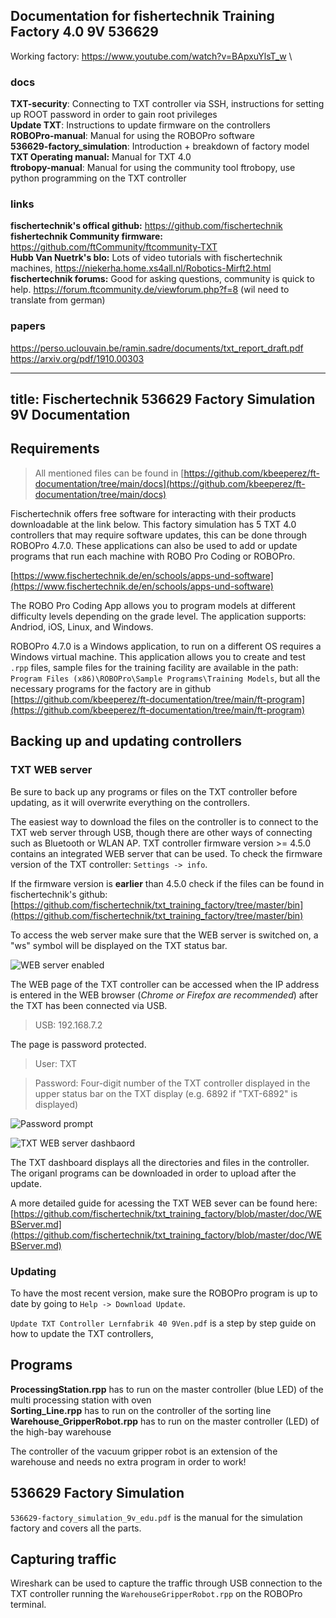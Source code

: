 ## Documentation for fishertechnik Training Factory 4.0 9V 536629

Working factory: https://www.youtube.com/watch?v=BApxuYlsT_w \

### docs
**TXT-security**: Connecting to TXT controller via SSH, instructions for setting up ROOT password in order to gain root privileges\
**Update TXT**: Instructions to update firmware on the controllers\
**ROBOPro-manual**: Manual for using the ROBOPro software\
**536629-factory_simulation**: Introduction + breakdown of factory model\
**TXT Operating manual:** Manual for TXT 4.0 \
**ftrobopy-manual**: Manual for using the community tool ftrobopy, use python programming on the TXT controller

### links 
**fischertechnik's offical github:** https://github.com/fischertechnik \
**fishertechnik Community firmware:** https://github.com/ftCommunity/ftcommunity-TXT \
**Hubb Van Nuetrk's blo:** Lots of video tutorials with fischertechnik machines, https://niekerha.home.xs4all.nl/Robotics-Mirft2.html \
**fischertechnik forums:** Good for asking questions, community is quick to help. https://forum.ftcommunity.de/viewforum.php?f=8 (wil need to translate from german)

### papers 
https://perso.uclouvain.be/ramin.sadre/documents/txt_report_draft.pdf
https://arxiv.org/pdf/1910.00303

---
title: Fischertechnik 536629 Factory Simulation 9V Documentation
---

## Requirements
> All mentioned files can be found in [https://github.com/kbeeperez/ft-documentation/tree/main/docs](https://github.com/kbeeperez/ft-documentation/tree/main/docs)

Fischertechnik offers free software for interacting with their products downloadable at the link below. This factory simulation has 5 TXT 4.0 controllers that may require software updates, this can be done through ROBOPro 4.7.0. These applications can also be used to add or update programs that run each machine with ROBO Pro Coding or ROBOPro.

[https://www.fischertechnik.de/en/schools/apps-und-software](https://www.fischertechnik.de/en/schools/apps-und-software)

The ROBO Pro Coding App allows you to program models at different difficulty levels depending on the grade level. The application supports: Andriod, iOS, Linux, and Windows.


ROBOPro 4.7.0 is a Windows application, to run on a different OS requires a Windows virtual machine. This application allows you to create and test `.rpp` files, sample files for the training facility are available in the path: `Program Files (x86)\ROBOPro\Sample Programs\Training Models`, but all the necessary programs for the factory are in github [https://github.com/kbeeperez/ft-documentation/tree/main/ft-program](https://github.com/kbeeperez/ft-documentation/tree/main/ft-program)

## Backing up and updating controllers

### TXT WEB server

Be sure to back up any programs or files on the TXT controller before updating, as it will overwrite everything on the controllers. 

The easiest way to download the files on the controller is to connect to the TXT web server through USB, though there are other ways of connecting such as Bluetooth or WLAN AP. TXT controller firmware version >= 4.5.0 contains an integrated WEB server that can be used. To check the firmware version of the TXT controller: `Settings -> info`. 

If the firmware version is **earlier** than 4.5.0 check if the files can be found in fischertechnik's github: [https://github.com/fischertechnik/txt_training_factory/tree/master/bin](https://github.com/fischertechnik/txt_training_factory/tree/master/bin)

To access the web server make sure that the WEB server is switched on, a "ws" symbol will be displayed on the TXT status bar.

![WEB server enabled](/home/kat/Desktop/ft-factory-simulation/pictures/Screenshot%202024-07-02%20at%2011.45.15%E2%80%AFAM.png)

The WEB page of the TXT controller can be accessed when the IP address is entered in the WEB browser (*Chrome or Firefox are recommended*) after the TXT has been connected via USB.

> USB: 192.168.7.2

The page is password protected.

> User: TXT

> Password: Four-digit number of the TXT controller displayed in the upper status bar on the TXT display (e.g. 6892 if "TXT-6892" is displayed)

![Password prompt](/home/kat/Desktop/ft-factory-simulation/pictures/Screenshot%202024-07-02%20at%2012.54.25%E2%80%AFPM.png)

![TXT WEB server dashbaord](/home/kat/Desktop/ft-factory-simulation/pictures/Screenshot%202024-07-02%20at%2012.59.03%E2%80%AFPM.png)

<p>

The TXT dashboard displays all the directories and files in the controller. The origanl programs can be downloaded in order to upload after the update.


A more detailed guide for acessing the TXT WEB sever can be found here: [https://github.com/fischertechnik/txt_training_factory/blob/master/doc/WEBServer.md](https://github.com/fischertechnik/txt_training_factory/blob/master/doc/WEBServer.md)

### 	Updating 
To have the most recent version, make sure the ROBOPro program is up to date by going to `Help -> Download Update`.

`Update TXT Controller Lernfabrik 40 9Ven.pdf` is a step by step guide on how to update the TXT controllers, 


## Programs
**ProcessingStation.rpp** has to run on the master controller (blue LED) of the multi processing station with oven \
**Sorting_Line.rpp** has to run on the controller of the sorting line \
**Warehouse_GripperRobot.rpp** has to run on the master controller (LED) of the high-bay warehouse 

The controller of the vacuum gripper robot is an extension of the warehouse and needs no extra program in order to work!

## 536629 Factory Simulation

`536629-factory_simulation_9v_edu.pdf` is the manual for the simulation factory and covers all the parts.

## Capturing traffic
Wireshark can be used to capture the traffic through USB connection to the TXT controller running the `WarehouseGripperRobot.rpp` on the ROBOPro terminal.

